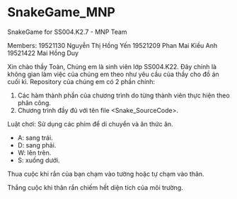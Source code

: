 # SnakeGame_MNP
SnakeGame for SS004.K2.7 - MNP Team

Members:
19521130 Nguyễn Thị Hồng Yến
19521209 Phan Mai Kiều Anh
19521422 Mai Hồng Duy

Xin chào thầy Toàn,
Chúng em là sinh viên lớp SS004.K22. Đây chính là không gian làm việc của chúng em theo như yêu cầu của thầy cho đồ án cuối kì.
Repository của chúng em có 2 phần chính:
1. Các hàm thành phần của chương trình do từng thành viên thực hiện theo phân công.
2. Chương trình đầy đủ với tên file <Snake_SourceCode>.

Luật chơi:
Sử dụng các phím để di chuyển và ăn thức ăn.
- A: sang trái.
- D: sang phải.
- W: lên trên.
- S: xuống dưới.

Thua cuộc khi rắn của bạn chạm vào tường hoặc tự chạm vào thân.

Thắng cuộc khi thân rắn chiếm hết diện tích của môi trường.
